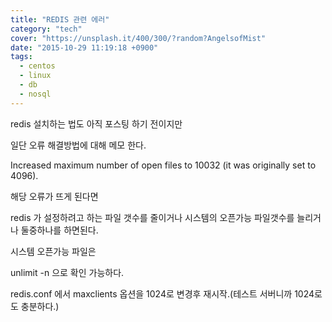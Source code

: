 ```yaml
---
title: "REDIS 관련 에러"
category: "tech"
cover: "https://unsplash.it/400/300/?random?AngelsofMist"
date: "2015-10-29 11:19:18 +0900"
tags: 
  - centos
  - linux
  - db
  - nosql
---
```



redis 설치하는 법도 아직 포스팅 하기 전이지만

일단 오류 해결방법에 대해 메모 한다.


Increased maximum number of open files to 10032 (it was originally set to 4096).

해당 오류가 뜨게 된다면

redis 가 설정하려고 하는 파일 갯수를 줄이거나
시스템의 오픈가능 파일갯수를 늘리거나 둘중하나를 하면된다.

시스템 오픈가능 파일은

unlimit -n 으로 확인 가능하다.

redis.conf 에서 maxclients 옵션을 1024로 변경후 재시작.(테스트 서버니까 1024로도 충분하다.)
